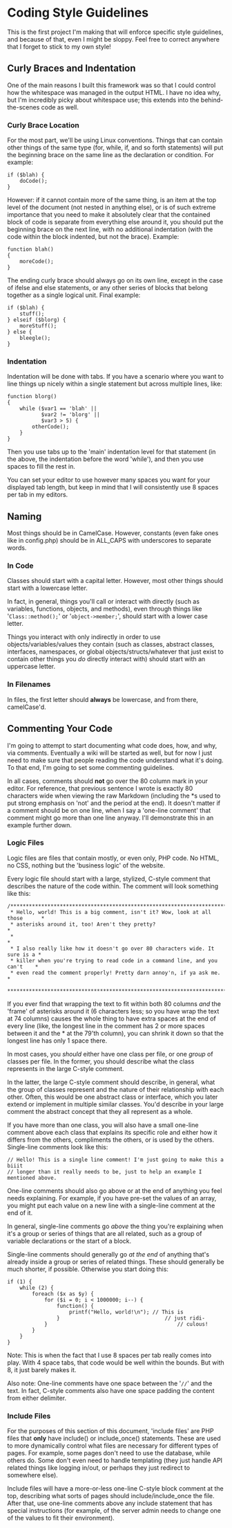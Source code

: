 Coding Style Guidelines
=======================
This is the first project I'm making that will enforce specific style guidelines, and because of that, even I might be sloppy. Feel free to correct anywhere that I forget to stick to my own style!

Curly Braces and Indentation
----------------------------
One of the main reasons I built this framework was so that I could control how the whitespace was managed in the output HTML. I have no idea why, but I'm incredibly picky about whitespace use; this extends into the behind-the-scenes code as well.

### Curly Brace Location
For the most part, we'll be using Linux conventions. Things that can contain other things of the same type (for, while, if, and so forth statements) will put the beginning brace on the same line as the declaration or condition. For example:

    if ($blah) {
    	doCode();
    }

However: if it cannot contain more of the same thing, is an item at the top level of the document (not nested in anything else), or is of such extreme importance that you need to make it absolutely clear that the contained block of code is separate from everything else around it, you should put the beginning brace on the next line, with no additional indentation (with the code within the block indented, but not the brace). Example:

    function blah()
    {
    	moreCode();
    }

The ending curly brace should always go on its own line, except in the case of ifelse and else statements, or any other series of blocks that belong together as a single logical unit. Final example:

    if ($blah) {
    	stuff();
    } elseif ($blorg) {
    	moreStuff();
    } else {
    	bleegle();
    }

### Indentation
Indentation will be done with tabs. If you have a scenario where you want to line things up nicely within a single statement but across multiple lines, like:

    function blorg()
    {
    	while ($var1 == 'blah' ||
    	       $var2 != 'blorg' ||
    	       $var3 > 5) {
    		otherCode();
    	}
    }

Then you use tabs up to the 'main' indentation level for that statement (in the above, the indentation before the word 'while'), and then you use spaces to fill the rest in.

You can set your editor to use however many spaces you want for your displayed tab length, but keep in mind that I will consistently use 8 spaces per tab in my editors.

Naming
------
Most things should be in CamelCase. However, constants (even fake ones like in config.php) should be in ALL_CAPS with underscores to separate words.

### In Code
Classes should start with a capital letter. However, most other things should start with a lowercase letter.

In fact, in general, things you'll call or interact with directly (such as variables, functions, objects, and methods), even through things like '`Class::method();`' or '`object->member;`', should start with a lower case letter.

Things you interact with only indirectly in order to use objects/variables/values they contain (such as classes, abstract classes, interfaces, namespaces, or global objects/structs/whatever that just exist to contain other things you *do* directly interact with) should start with an uppercase letter.

### In Filenames
In files, the first letter should **always** be lowercase, and from there, camelCase'd.

Commenting Your Code
--------------------
I'm going to attempt to start documenting what code does, how, and why, via comments. Eventually a wiki will be started as well, but for now I just need to make sure that people reading the code understand what it's doing. To that end, I'm going to set some commenting guidelines.

In all cases, comments should **not** go over the 80 column mark in your editor. For reference, that previous sentence I wrote is exactly 80 characters wide when viewing the raw Markdown (including the \*s used to put strong emphasis on 'not' and the period at the end). It doesn't matter if a comment should be on one line, when I say a 'one-line comment' that comment might go more than one line anyway. I'll demonstrate this in an example further down.

### Logic Files
Logic files are files that contain mostly, or even only, PHP code. No HTML, no CSS, nothing but the 'business logic' of the website.

Every logic file should start with a large, stylized, C-style comment that describes the nature of the code within. The comment will look something like this:

    /******************************************************************************
     * Hello, world! This is a big comment, isn't it? Wow, look at all those      *
     * asterisks around it, too! Aren't they pretty?                              *
     *                                                                            *
     * I also really like how it doesn't go over 80 characters wide. It sure is a *
     * killer when you're trying to read code in a command line, and you can't    *
     * even read the comment properly! Pretty darn annoy'n, if ya ask me.         *
     ******************************************************************************/

If you ever find that wrapping the text to fit within both 80 columns *and* the 'frame' of asterisks around it (6 characters less; so you have wrap the text at 74 columns) causes the whole thing to have extra spaces at the end of every line (like, the longest line in the comment has 2 or more spaces between it and the \* at the 79'th column), you can shrink it down so that the longest line has only 1 space there.

In most cases, you *should* either have one class per file, or one *group* of classes per file. In the former, you should describe what the class represents in the large C-style comment.

In the latter, the large C-style comment should describe, in general, what the group of classes represent and the nature of their relationship with each other. Often, this would be one abstract class or interface, which you later extend or implement in multiple similar classes. You'd describe in your large comment the abstract concept that they all represent as a whole.

If you have more than one class, you will also have a small one-line comment above each class that explains its specific role and either how it differs from the others, compliments the others, or is used by the others. Single-line comments look like this:

    // Hello! This is a single line comment! I'm just going to make this a biiit
    // longer than it really needs to be, just to help an example I mentioned above.

One-line comments should also go above or at the end of anything you feel needs explaining. For example, if you have pre-set the values of an array, you might put each value on a new line with a single-line comment at the end of it.

In general, single-line comments go *above* the thing you're explaining when it's a group or series of things that are all related, such as a group of variable declarations or the start of a block.

Single-line comments should generally go *at the end* of anything that's already inside a group or series of related things. These should generally be much shorter, if possible. Otherwise you start doing this:

    if (1) {
    	while (2) {
    		foreach ($x as $y) {
    			for ($i = 0; i < 1000000; i--) {
    				function() {
    					printf("Hello, world!\n"); // This is
    				}                                  // just ridi-
    			}                                          // culous!
    		}
    	}
    }

Note: This is when the fact that I use 8 spaces per tab really comes into play. With 4 space tabs, that code would be well within the bounds. But with 8, it just barely makes it.

Also note: One-line comments have one space between the '`//`' and the text. In fact, C-style comments also have one space padding the content from either delimiter.

### Include Files
For the purposes of this section of this document, 'include files' are PHP files that **only** have include() or include_once() statements. These are used to more dynamically control what files are necessary for different types of pages. For example, some pages don't need to use the database, while others do. Some don't even need to handle templating (they just handle API related things like logging in/out, or perhaps they just redirect to somewhere else).

Include files will have a more-or-less one-line C-style block comment at the top, describing what sorts of pages should include/include_once the file. After that, use one-line comments above any include statement that has special instructions (for example, of the server admin needs to change one of the values to fit their environment).
